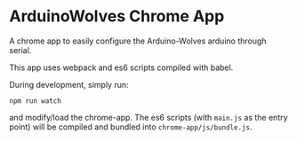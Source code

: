 # ArduinoWolves Chrome App 

A chrome app to easily configure the Arduino-Wolves arduino through serial.

This app uses webpack and es6 scripts compiled with babel.

During development, simply run:

```
npm run watch
```

and modify/load the chrome-app. The es6 scripts (with `main.js` as the entry point) will be compiled and bundled into `chrome-app/js/bundle.js`.
                                        